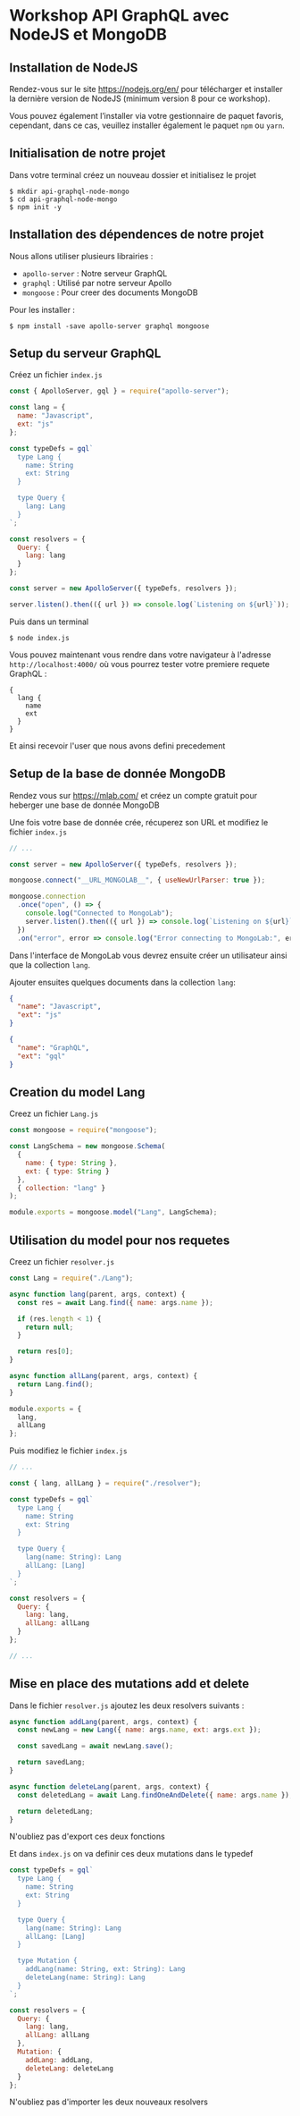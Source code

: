 # Workshop API GraphQL avec NodeJS et MongoDB

## Installation de NodeJS

Rendez-vous sur le site https://nodejs.org/en/ pour télécharger et installer la dernière version de NodeJS (minimum version 8 pour ce workshop).

Vous pouvez également l’installer via votre gestionnaire de paquet favoris, cependant, dans ce cas, veuillez installer également le paquet `npm` ou `yarn`.

## Initialisation de notre projet

Dans votre terminal créez un nouveau dossier et initialisez le projet

```shell
$ mkdir api-graphql-node-mongo
$ cd api-graphql-node-mongo
$ npm init -y
```

## Installation des dépendences de notre projet

Nous allons utiliser plusieurs librairies :

- `apollo-server` : Notre serveur GraphQL
- `graphql` : Utilisé par notre serveur Apollo
- `mongoose` : Pour creer des documents MongoDB

Pour les installer :

```shell
$ npm install -save apollo-server graphql mongoose
```

## Setup du serveur GraphQL

Créez un fichier `index.js`

```js
const { ApolloServer, gql } = require("apollo-server");

const lang = {
  name: "Javascript",
  ext: "js"
};

const typeDefs = gql`
  type Lang {
    name: String
    ext: String
  }

  type Query {
    lang: Lang
  }
`;

const resolvers = {
  Query: {
    lang: lang
  }
};

const server = new ApolloServer({ typeDefs, resolvers });

server.listen().then(({ url }) => console.log(`Listening on ${url}`));
```

Puis dans un terminal

```shell
$ node index.js
```

Vous pouvez maintenant vous rendre dans votre navigateur à l'adresse `http://localhost:4000/` où vous pourrez tester votre premiere requete GraphQL :

```gql
{
  lang {
    name
    ext
  }
}
```

Et ainsi recevoir l'user que nous avons defini precedement

## Setup de la base de donnée MongoDB

Rendez vous sur https://mlab.com/ et créez un compte gratuit pour heberger une base de donnée MongoDB

Une fois votre base de donnée crée, récuperez son URL et modifiez le fichier `index.js`

```js
// ...

const server = new ApolloServer({ typeDefs, resolvers });

mongoose.connect("__URL_MONGOLAB__", { useNewUrlParser: true });

mongoose.connection
  .once("open", () => {
    console.log("Connected to MongoLab");
    server.listen().then(({ url }) => console.log(`Listening on ${url}`));
  })
  .on("error", error => console.log("Error connecting to MongoLab:", error));
```

Dans l'interface de MongoLab vous devrez ensuite créer un utilisateur ainsi que la collection `lang`.

Ajouter ensuites quelques documents dans la collection `lang`:

```json
{
  "name": "Javascript",
  "ext": "js"
}
```

```json
{
  "name": "GraphQL",
  "ext": "gql"
}
```

## Creation du model Lang

Creez un fichier `Lang.js`

```js
const mongoose = require("mongoose");

const LangSchema = new mongoose.Schema(
  {
    name: { type: String },
    ext: { type: String }
  },
  { collection: "lang" }
);

module.exports = mongoose.model("Lang", LangSchema);
```

## Utilisation du model pour nos requetes

Creez un fichier `resolver.js`

```js
const Lang = require("./Lang");

async function lang(parent, args, context) {
  const res = await Lang.find({ name: args.name });

  if (res.length < 1) {
    return null;
  }

  return res[0];
}

async function allLang(parent, args, context) {
  return Lang.find();
}

module.exports = {
  lang,
  allLang
};
```

Puis modifiez le fichier `index.js`

```js
// ...

const { lang, allLang } = require("./resolver");

const typeDefs = gql`
  type Lang {
    name: String
    ext: String
  }

  type Query {
    lang(name: String): Lang
    allLang: [Lang]
  }
`;

const resolvers = {
  Query: {
    lang: lang,
    allLang: allLang
  }
};

// ...
```

## Mise en place des mutations add et delete

Dans le fichier `resolver.js` ajoutez les deux resolvers suivants :

```js
async function addLang(parent, args, context) {
  const newLang = new Lang({ name: args.name, ext: args.ext });

  const savedLang = await newLang.save();

  return savedLang;
}

async function deleteLang(parent, args, context) {
  const deletedLang = await Lang.findOneAndDelete({ name: args.name });

  return deletedLang;
}
```

N'oubliez pas d'export ces deux fonctions

Et dans `index.js` on va definir ces deux mutations dans le typedef

```js
const typeDefs = gql`
  type Lang {
    name: String
    ext: String
  }

  type Query {
    lang(name: String): Lang
    allLang: [Lang]
  }

  type Mutation {
    addLang(name: String, ext: String): Lang
    deleteLang(name: String): Lang
  }
`;

const resolvers = {
  Query: {
    lang: lang,
    allLang: allLang
  },
  Mutation: {
    addLang: addLang,
    deleteLang: deleteLang
  }
};
```

N'oubliez pas d'importer les deux nouveaux resolvers
